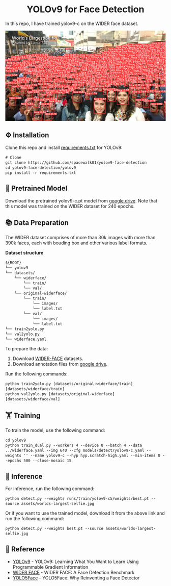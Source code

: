 <h1 align="center"><span>YOLOv9 for Face Detection</span></h1>

In this repo, I have trained yolov9-c on the WIDER face dataset. 


<p align="center" margin: 0 auto;>
  <img src="assets/result.jpg" />
</p>

## ⚙️ Installation
Clone this repo and install [requirements.txt](https://github.com/spacewalk01/yolov9-face-detection/blob/main/yolov9/requirements.txt) for YOLOv9:
```
# Clone
git clone https://github.com/spacewalk01/yolov9-face-detection
cd yolov9-face-detection/yolov9
pip install -r requirements.txt
```

## 🤖 Pretrained Model

Download the pretrained yolov9-c.pt model from [google drive](https://drive.google.com/file/d/15K4e08lcZiiQrXmdsnm2BhcoNS3MOMmx/view?usp=sharing). Note that this model was trained on the WIDER dataset for 240 epochs.

## 📚 Data Preparation

The WIDER dataset comprises of more than 30k images with more than 390k faces, each with bouding box and other various label formats.

**Dataset structure**
```
${ROOT}
└── yolov9
└── datasets/    
    └── widerface/
        └── train/
        └── val/
    └── original-widerface/
        └── train/
            └── images/
            └── label.txt
        └── val/
            └── images/
            └── label.txt
└── train2yolo.py
└── val2yolo.py
└── widerface.yaml
```

To prepare the data:

1. Download [WIDER-FACE](http://shuoyang1213.me/WIDERFACE) datasets.
2. Download annotation files from [google drive](https://drive.google.com/file/d/1tU_IjyOwGQfGNUvZGwWWM4SwxKp2PUQ8/view?usp=sharing).

Run the following commands:

```shell
python train2yolo.py [datasets/original-widerface/train] [datasets/widerface/train]
python val2yolo.py [datasets/original-widerface] [datasets/widerface/val]
```

## 🏋️ Training

To train the model, use the following command:

``` shell
cd yolov9
python train_dual.py --workers 4 --device 0 --batch 4 --data ../widerface.yaml --img 640 --cfg models/detect/yolov9-c.yaml --weights '' --name yolov9-c --hyp hyp.scratch-high.yaml --min-items 0 --epochs 500 --close-mosaic 15
```

## 🌱 Inference

For inference, run the following command:

``` shell
python detect.py --weights runs/train/yolov9-c5/weights/best.pt --source assets/worlds-largest-selfie.jpg
```

Or if you want to use the trained model, download it from the above link and run the following command:

``` shell
python detect.py --weights best.pt --source assets/worlds-largest-selfie.jpg
```

## 🔗 Reference
* [YOLOv9](https://github.com/WongKinYiu/yolov9) - YOLOv9: Learning What You Want to Learn Using Programmable Gradient Information
* [WIDER FACE](http://shuoyang1213.me/WIDERFACE) - WIDER FACE: A Face Detection Benchmark
* [YOLO5Face](https://github.com/deepcam-cn/yolov5-face) - YOLO5Face: Why Reinventing a Face Detector
